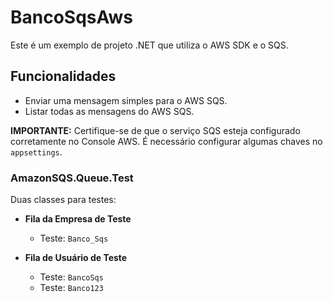 # BancoSqsAws

Este é um exemplo de projeto .NET que utiliza o AWS SDK e o SQS.

## Funcionalidades

- Enviar uma mensagem simples para o AWS SQS.
- Listar todas as mensagens do AWS SQS.

**IMPORTANTE:** Certifique-se de que o serviço SQS esteja configurado corretamente no Console AWS. É necessário configurar algumas chaves no `appsettings`.

### AmazonSQS.Queue.Test
Duas classes para testes:

- **Fila da Empresa de Teste**
  - Teste: `Banco_Sqs`

- **Fila de Usuário de Teste**
  - Teste: `BancoSqs`
  - Teste: `Banco123`
